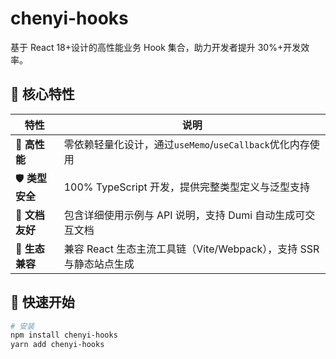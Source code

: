 # chenyi-hooks

基于 React 18+设计的高性能业务 Hook 集合，助力开发者提升 30%+开发效率。

## 🌟 核心特性

| 特性            | 说明                                                               |
| --------------- | ------------------------------------------------------------------ |
| 💨 **高性能**   | 零依赖轻量化设计，通过`useMemo`/`useCallback`优化内存使用          |
| 🛡️ **类型安全** | 100% TypeScript 开发，提供完整类型定义与泛型支持                   |
| 📖 **文档友好** | 包含详细使用示例与 API 说明，支持 Dumi 自动生成可交互文档          |
| 🔄 **生态兼容** | 兼容 React 生态主流工具链（Vite/Webpack），支持 SSR 与静态站点生成 |

## 🚀 快速开始

```bash
# 安装
npm install chenyi-hooks
yarn add chenyi-hooks
```
